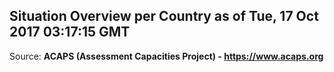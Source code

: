 ## Situation Overview per Country as of Tue, 17 Oct 2017 03:17:15 GMT

Source: **ACAPS (Assessment Capacities Project) - https://www.acaps.org**